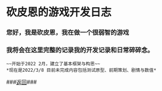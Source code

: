 # **砍皮恩的游戏开发日志**



### 您好，我是砍皮恩，我在做一个很弱智的游戏
### 我将会在这里完整的记录我的开发记录和日常碎碎念。

```
~~开始于2022 2月，建立了基本框架与构思~~
*现在是2022/3/8 目前未完成内容包括测试原型、前期策划、剧情与数值* 
```





###[返回](./)###











